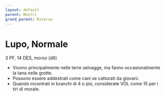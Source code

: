 ```yaml
---
layout: default
parent: Mostri
grand_parent: Risorse
---
```


# Lupo, Normale

3 PF, 14 DES, morso (d6)

- Vivono principalmente nelle terre selvagge, ma fanno occasionalmente la tana nelle grotte.
- Possono essere addestrati come cani se catturati da giovani.
- Quando incontrati in branchi di 4 o più, considerate VOL come 15 per i tiri di morale.
